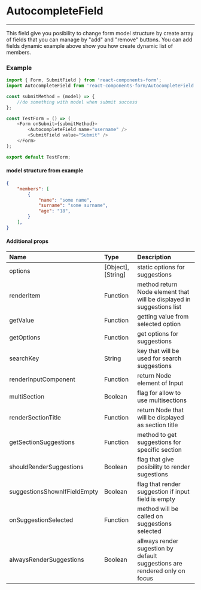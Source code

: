# AutocompleteField

---

This field give you posibility to change form model structure by create array of fields that you can manage by "add" and "remove" buttons. You can add fields dynamic example above show you how create dynamic list of members.

### Example

```js
import { Form, SubmitField } from 'react-components-form';
import AutocompleteField from 'react-components-form/AutocompleteField';

const submitMethod = (model) => {
    //do something with model when submit success
};

const TestForm = () => (
    <Form onSubmit={submitMethod}>
        <AutocompleteField name="username" />
        <SubmitField value="Submit" />
    </Form>
);

export default TestForm;
```

#### model structure from example

```json
{
    "members": [
        {
            "name": "some name",
            "surname": "some surname",
            "age": "18",
        }
    ],
}
```

#### Additional props

| Name | Type | Description |
| :--- | :--- | :--- |
| options | \[Object\], \[String\] | static options for suggestions |
| renderItem | Function | method return Node element that will be displayed in suggestions list |
| getValue | Function | getting value from selected option |
| getOptions | Function | get options for suggestions |
| searchKey | String | key that will be used for search suggestions |
| renderInputComponent | Function | return Node element of Input |
| multiSection | Boolean | flag for allow to use multisections |
| renderSectionTitle | Function | return Node that will be displayed as section title |
| getSectionSuggestions | Function | method to get suggestions for specific section |
| shouldRenderSuggestions | Boolean | flag that give posibility to render sugestions |
| suggestionsShownIfFieldEmpty | Boolean | flag that render suggestion if input field is empty |
| onSuggestionSelected | Function | method will be called on suggestions selected |
| alwaysRenderSuggestions | Boolean | allways render sugestion by default suggestions are rendered only on focus |



